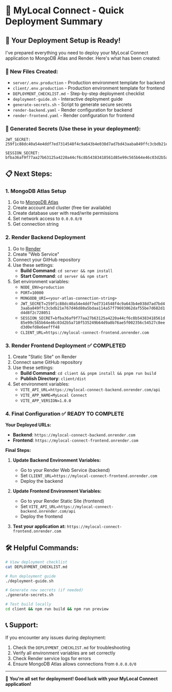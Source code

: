 # 🎯 MyLocal Connect - Quick Deployment Summary

## 🚀 Your Deployment Setup is Ready!

I've prepared everything you need to deploy your MyLocal Connect application to MongoDB Atlas and Render. Here's what has been created:

### 📁 New Files Created:
- `server/.env.production` - Production environment template for backend
- `client/.env.production` - Production environment template for frontend
- `DEPLOYMENT_CHECKLIST.md` - Step-by-step deployment checklist
- `deployment-guide.sh` - Interactive deployment guide
- `generate-secrets.sh` - Script to generate secure secrets
- `render-backend.yaml` - Render configuration for backend
- `render-frontend.yaml` - Render configuration for frontend

### 🔐 Generated Secrets (Use these in your deployment):
```
JWT_SECRET: 259f1c88dc40a54e4ddf7ed7314548f4c9a643b4e038d7ad7bd43aaba849ffc3cbdb21e767d46d80a5bdaa114a57f79693062daf55be7d682d1d4d8f2c728051

SESSION_SECRET: bfba36af9f77aa27b63125a4220a44cf6c8b54383418561d85e99c565b64e46c03d2b5a710f535249b64d9a8b76ae5f002356c54527c8eed3d0efd8e6eefff48
```

## 📋 Next Steps:

### 1. MongoDB Atlas Setup
1. Go to [MongoDB Atlas](https://www.mongodb.com/atlas)
2. Create account and cluster (free tier available)
3. Create database user with read/write permissions
4. Set network access to `0.0.0.0/0`
5. Get connection string

### 2. Render Backend Deployment
1. Go to [Render](https://render.com)
2. Create "Web Service"
3. Connect your GitHub repository
4. Use these settings:
   - **Build Command**: `cd server && npm install`
   - **Start Command**: `cd server && npm start`
5. Set environment variables:
   - `NODE_ENV=production`
   - `PORT=10000`
   - `MONGODB_URI=<your-atlas-connection-string>`
   - `JWT_SECRET=259f1c88dc40a54e4ddf7ed7314548f4c9a643b4e038d7ad7bd43aaba849ffc3cbdb21e767d46d80a5bdaa114a57f79693062daf55be7d682d1d4d8f2c728051`
   - `SESSION_SECRET=bfba36af9f77aa27b63125a4220a44cf6c8b54383418561d85e99c565b64e46c03d2b5a710f535249b64d9a8b76ae5f002356c54527c8eed3d0efd8e6eefff48`
   - `CLIENT_URL=https://mylocal-connect-frontend.onrender.com`

### 3. Render Frontend Deployment ✅ COMPLETED
1. Create "Static Site" on Render
2. Connect same GitHub repository
3. Use these settings:
   - **Build Command**: `cd client && pnpm install && pnpm run build`
   - **Publish Directory**: `client/dist`
4. Set environment variables:
   - `VITE_API_URL=https://mylocal-connect-backend.onrender.com/api`
   - `VITE_APP_NAME=MyLocal Connect`
   - `VITE_APP_VERSION=1.0.0`

### 4. Final Configuration ✅ READY TO COMPLETE
**Your Deployed URLs:**
- **Backend**: `https://mylocal-connect-backend.onrender.com`
- **Frontend**: `https://mylocal-connect-frontend.onrender.com`

**Final Steps:**
1. **Update Backend Environment Variables:**
   - Go to your Render Web Service (backend)
   - Set `CLIENT_URL=https://mylocal-connect-frontend.onrender.com`
   - Deploy the backend

2. **Update Frontend Environment Variables:**
   - Go to your Render Static Site (frontend)
   - Set `VITE_API_URL=https://mylocal-connect-backend.onrender.com/api`
   - Deploy the frontend

3. **Test your application at:** `https://mylocal-connect-frontend.onrender.com`

## 🛠️ Helpful Commands:
```bash
# View deployment checklist
cat DEPLOYMENT_CHECKLIST.md

# Run deployment guide
./deployment-guide.sh

# Generate new secrets (if needed)
./generate-secrets.sh

# Test build locally
cd client && npm run build && npm run preview
```

## 📞 Support:
If you encounter any issues during deployment:
1. Check the `DEPLOYMENT_CHECKLIST.md` for troubleshooting
2. Verify all environment variables are set correctly
3. Check Render service logs for errors
4. Ensure MongoDB Atlas allows connections from `0.0.0.0/0`

---

🎉 **You're all set for deployment! Good luck with your MyLocal Connect application!**
